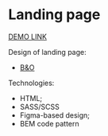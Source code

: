 # Landing page
[DEMO LINK](https://neovendano.github.io/layout_landing-page/)

Design of landing page:
- [B&O](https://www.figma.com/file/DtkQmQ797hk0nI4KfMi2Uq/BOSE-New-Version?type=design&node-id=6817-212&t=ZTV6Gl8NzaWkJ4FK-0)

Technologies:
- HTML;
- SASS/SCSS
- Figma-based design;
- BEM code pattern
